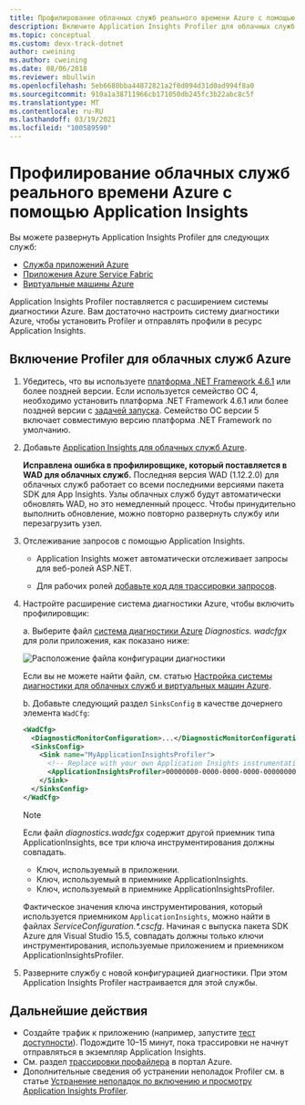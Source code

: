 ```yaml
---
title: Профилирование облачных служб реального времени Azure с помощью Application Insights | Документация Майкрософт
description: Включите Application Insights Profiler для облачных служб Azure.
ms.topic: conceptual
ms.custom: devx-track-dotnet
author: cweining
ms.author: cweining
ms.date: 08/06/2018
ms.reviewer: mbullwin
ms.openlocfilehash: 5eb6680bba44872821a2f0d094d31d0ad994f8a0
ms.sourcegitcommit: 910a1a38711966cb171050db245fc3b22abc8c5f
ms.translationtype: MT
ms.contentlocale: ru-RU
ms.lasthandoff: 03/19/2021
ms.locfileid: "100589590"
---
```

# <a name="profile-live-azure-cloud-services-with-application-insights"></a>Профилирование облачных служб реального времени Azure с помощью Application Insights

Вы можете развернуть Application Insights Profiler для следующих служб:
* [Служба приложений Azure](profiler.md?toc=/azure/azure-monitor/toc.json)
* [Приложения Azure Service Fabric](profiler-servicefabric.md?toc=/azure/azure-monitor/toc.json)
* [Виртуальные машины Azure](profiler-vm.md?toc=/azure/azure-monitor/toc.json)

Application Insights Profiler поставляется с расширением системы диагностики Azure. Вам достаточно настроить систему диагностики Azure, чтобы установить Profiler и отправлять профили в ресурс Application Insights.

## <a name="enable-profiler-for-azure-cloud-services"></a>Включение Profiler для облачных служб Azure
1. Убедитесь, что вы используете [платформа .NET Framework 4.6.1](/dotnet/framework/migration-guide/how-to-determine-which-versions-are-installed) или более поздней версии. Если используется семейство ОС 4, необходимо установить платформа .NET Framework 4.6.1 или более поздней версии с [задачей запуска](../../cloud-services/cloud-services-dotnet-install-dotnet.md). Семейство ОС версии 5 включает совместимую версию платформа .NET Framework по умолчанию. 

1. Добавьте [Application Insights для облачных служб Azure](./cloudservices.md?toc=%2fazure%2fazure-monitor%2ftoc.json).

    **Исправлена ошибка в профилировщике, который поставляется в WAD для облачных служб.** Последняя версия WAD (1.12.2.0) для облачных служб работает со всеми последними версиями пакета SDK для App Insights. Узлы облачных служб будут автоматически обновлять WAD, но это немедленный процесс. Чтобы принудительно выполнить обновление, можно повторно развернуть службу или перезагрузить узел.

1. Отслеживание запросов с помощью Application Insights.

    * Application Insights может автоматически отслеживает запросы для веб-ролей ASP.NET.

    * Для рабочих ролей [добавьте код для трассировки запросов](profiler-trackrequests.md?toc=/azure/azure-monitor/toc.json).

1. Настройте расширение система диагностики Azure, чтобы включить профилировщик:

    а. Выберите файл [система диагностики Azure](../agents/diagnostics-extension-overview.md) *Diagnostics. wadcfgx* для роли приложения, как показано ниже:  

      ![Расположение файла конфигурации диагностики](./media/profiler-cloudservice/cloudservice-solutionexplorer.png)  

      Если вы не можете найти файл, см. статью [Настройка системы диагностики для облачных служб и виртуальных машин Azure](/visualstudio/azure/vs-azure-tools-diagnostics-for-cloud-services-and-virtual-machines).

    b. Добавьте следующий раздел `SinksConfig` в качестве дочернего элемента `WadCfg`:  

      ```xml
      <WadCfg>
        <DiagnosticMonitorConfiguration>...</DiagnosticMonitorConfiguration>
        <SinksConfig>
          <Sink name="MyApplicationInsightsProfiler">
            <!-- Replace with your own Application Insights instrumentation key. -->
            <ApplicationInsightsProfiler>00000000-0000-0000-0000-000000000000</ApplicationInsightsProfiler>
          </Sink>
        </SinksConfig>
      </WadCfg>
      ```

    > [!NOTE]
    > Если файл *diagnostics.wadcfgx* содержит другой приемник типа ApplicationInsights, все три ключа инструментирования должны совпадать.  
    > * Ключ, используемый в приложении. 
    > * Ключ, используемый в приемнике ApplicationInsights. 
    > * Ключ, используемый в приемнике ApplicationInsightsProfiler. 
    >
    > Фактическое значения ключа инструментирования, который используется приемником `ApplicationInsights`, можно найти в файлах *ServiceConfiguration.\*.cscfg*. 
    > Начиная с выпуска пакета SDK Azure для Visual Studio 15.5, совпадать должны только ключи инструментирования, используемые приложением и приемником ApplicationInsightsProfiler.

1. Разверните службу с новой конфигурацией диагностики. При этом Application Insights Profiler настраивается для этой службы.
 
## <a name="next-steps"></a>Дальнейшие действия

* Создайте трафик к приложению (например, запустите [тест доступности](monitor-web-app-availability.md)). Подождите 10–15 минут, пока трассировки не начнут отправляться в экземпляр Application Insights.
* См. раздел [трассировки профайлера](profiler-overview.md?toc=/azure/azure-monitor/toc.json) в портал Azure.
* Дополнительные сведения об устранении неполадок Profiler см. в статье [Устранение неполадок по включению и просмотру Application Insights Profiler](profiler-troubleshooting.md?toc=/azure/azure-monitor/toc.json).

